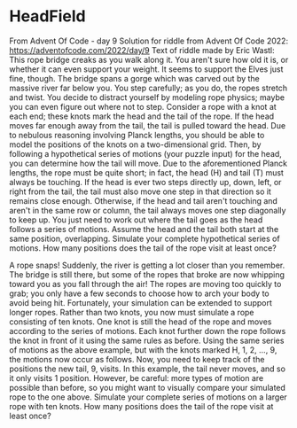 # HeadField
From Advent Of Code - day 9
Solution for riddle from Advent Of Code 2022: https://adventofcode.com/2022/day/9
Text of riddle made by Eric Wastl:
This rope bridge creaks as you walk along it. You aren't sure how old it is, or whether it can even support your weight.
It seems to support the Elves just fine, though. The bridge spans a gorge which was carved out by the massive river far below you.
You step carefully; as you do, the ropes stretch and twist. You decide to distract yourself by modeling rope physics; maybe you can even figure out where not to step.
Consider a rope with a knot at each end; these knots mark the head and the tail of the rope. If the head moves far enough away from the tail, the tail is pulled toward the head.
Due to nebulous reasoning involving Planck lengths, you should be able to model the positions of the knots on a two-dimensional grid. Then, by following a hypothetical series of motions (your puzzle input) for the head, you can determine how the tail will move.
Due to the aforementioned Planck lengths, the rope must be quite short; in fact, the head (H) and tail (T) must always be touching.
If the head is ever two steps directly up, down, left, or right from the tail, the tail must also move one step in that direction so it remains close enough.
Otherwise, if the head and tail aren't touching and aren't in the same row or column, the tail always moves one step diagonally to keep up.
You just need to work out where the tail goes as the head follows a series of motions. Assume the head and the tail both start at the same position, overlapping.
Simulate your complete hypothetical series of motions. How many positions does the tail of the rope visit at least once?

A rope snaps! Suddenly, the river is getting a lot closer than you remember. The bridge is still there, but some of the ropes that broke are now whipping toward you as you fall through the air!
The ropes are moving too quickly to grab; you only have a few seconds to choose how to arch your body to avoid being hit. Fortunately, your simulation can be extended to support longer ropes.
Rather than two knots, you now must simulate a rope consisting of ten knots. One knot is still the head of the rope and moves according to the series of motions. Each knot further down the rope follows the knot in front of it using the same rules as before.
Using the same series of motions as the above example, but with the knots marked H, 1, 2, ..., 9, the motions now occur as follows.
Now, you need to keep track of the positions the new tail, 9, visits. In this example, the tail never moves, and so it only visits 1 position. However, be careful: more types of motion are possible than before, so you might want to visually compare your simulated rope to the one above.
Simulate your complete series of motions on a larger rope with ten knots. How many positions does the tail of the rope visit at least once?
